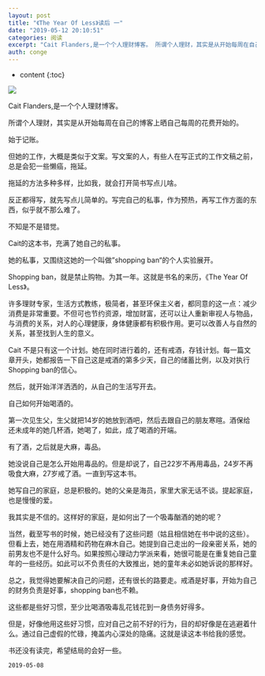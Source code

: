 ```yaml
---
layout: post
title: "《The Year Of Less》读后 一"
date: "2019-05-12 20:10:51"
categories: 阅读
excerpt: "Cait Flanders,是一个个人理财博客。 所谓个人理财，其实是从开始每周在自己的博客上晒自己每周的花费开始的。 始于记账。 但她的工作，..."
auth: conge
---
```

* content
{:toc}

![ ](/assets/images/阅读/118382-7f2db93fd41135d1.png)

Cait Flanders,是一个个人理财博客。

所谓个人理财，其实是从开始每周在自己的博客上晒自己每周的花费开始的。

始于记账。

但她的工作，大概是类似于文案。写文案的人，有些人在写正式的工作文稿之前，总是会犯一些懒癌，拖延。

拖延的方法多种多样，比如我，就会打开简书写点儿啥。

反正都得写，就先写点儿简单的。写完自己的私事，作为预热，再写工作方面的东西，似乎就不那么难了。

不知是不是错觉。

Cait的这本书，充满了她自己的私事。

她的私事，又围绕这她的一个叫做”shopping ban“的个人实验展开。

Shopping ban，就是禁止购物。为其一年。这就是书名的来历，《The Year Of Less》。

许多理财专家，生活方式教练，极简者，甚至环保主义者，都同意的这一点：减少消费是非常重要。不但可也节约资源，增加财富，还可以让人重新审视人与物品，与消费的关系，对人的心理健康，身体健康都有积极作用。更可以改善人与自然的关系，甚至找到人生的意义。

Cait 不是只有这一个计划。她在同时进行着的，还有戒酒，存钱计划。每一篇文章开头，她都报告一下自己这是戒酒的第多少天，自己的储蓄比例，以及对执行Shopping ban的信心。

然后，就开始洋洋洒洒的，从自己的生活写开去。

自己如何开始喝酒的。

第一次见生父，生父就把14岁的她放到酒吧，然后去跟自己的朋友寒暄。酒保给还未成年的她几杯酒，她喝了，如此，成了喝酒的开端。

有了酒，之后就是大麻，毒品。

她没说自己是怎么开始用毒品的。但是却说了，自己22岁不再用毒品，24岁不再吸食大麻，27岁戒了酒。一直到写这本书。

她写自己的家庭，总是积极的。她的父亲是海员，家里大家无话不谈。提起家庭，也是慢慢的爱。

我其实是不信的。这样好的家庭，是如何出了一个吸毒酗酒的她的呢？

当然，截至写书的时候，她已经没有了这些问题（姑且相信她在书中说的这些）。但看上去，她在用酒精和药物在麻木自己。她提到自己走出的一段亲密关系，她的前男友也不是什么好鸟。如果按照心理动力学派来看，她很可能是在重复她自己童年的一些经历。如此可以不负责任的大致推出，她的童年未必如她诉说的那样好。

总之，我觉得她要解决自己的问题，还有很长的路要走。戒酒是好事，开始为自己的财务负责是好事，shopping ban也不赖。

这些都是些好习惯，至少比喝酒吸毒乱花钱花到一身债务好得多。

但是，好像他用这些好习惯，应对自己之前不好的行为，目的却好像是在逃避着什么。通过自己虚假的忙碌，掩盖内心深处的隐痛。这就是读这本书给我的感觉。

书还没有读完，希望结局的会好一些。




```
2019-05-08
```
